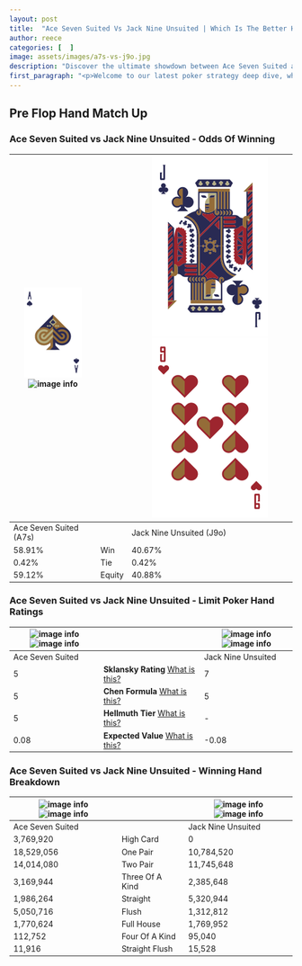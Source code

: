 ```yaml
---
layout: post
title:  "Ace Seven Suited Vs Jack Nine Unsuited | Which Is The Better Hand In Poker? A Complete Guide"
author: reece
categories: [  ]
image: assets/images/a7s-vs-j9o.jpg
description: "Discover the ultimate showdown between Ace Seven Suited and Jack Nine Unsuited in poker! Uncover the odds, strategies, and scenarios where one hand triumphs over the other. Get ready to up your poker game with this thrilling analysis."
first_paragraph: "<p>Welcome to our latest poker strategy deep dive, where we're pitting two distinct hands against each other in a high-stakes showdown: Ace Seven Suited vs Jack Nine Unsuited.</p><p>In the dynamic world of poker, every decision counts, and knowing which hand holds the upper hand is key to your success at the table.</p><p>In this article, we'll dissect these two hands, explore the scenarios where one dominates the other, and equip you with the knowledge to make strategic choices that can tip the odds in your favor.</p><p>Get ready to unravel the intriguing dynamics of these poker hands and elevate your game to new heights.</p>"
---
```




[comment]: # (sp0)

## Pre Flop Hand Match Up

<div class="table hand-ratings" markdown="1"> 



### Ace Seven Suited vs Jack Nine Unsuited - Odds Of Winning


    
| ![image info](assets/images/hand1/A.png) ![image info](assets/images/hand1/7s.png) |  | ![image info](assets/images/hand2/J.png) ![image info](assets/images/hand2/9o.png) |
| -------- | -------- | -------- |
| Ace Seven Suited (A7s) |  | Jack Nine Unsuited (J9o) |
| 58.91% | Win | 40.67% |
| 0.42% | Tie | 0.42% |
| 59.12% | Equity | 40.88% |




[comment]: # (sp1)



### Ace Seven Suited vs Jack Nine Unsuited - Limit Poker Hand Ratings


    
| ![image info](https://www.riverpairs.com/assets/images/hand1/A.png) ![image info](https://www.riverpairs.com/assets/images/hand1/7s.png) |  | ![image info](https://www.riverpairs.com/assets/images/hand2/J.png) ![image info](https://www.riverpairs.com/assets/images/hand2/9o.png) |
| -------- | -------- | -------- |
| Ace Seven Suited |  | Jack Nine Unsuited |
| 5 | **Sklansky Rating** [What is this?](/sklansky-rating-explained) | 7 |
| 5 | **Chen Formula** [What is this?](/chen-formula-explained) | 5 |
| 5 | **Hellmuth Tier** [What is this?](/Hellmuth-tier-explained) | - |
| 0.08 | **Expected Value** [What is this?](/expected-value-explained) | -0.08 |




[comment]: # (sp2)



### Ace Seven Suited vs Jack Nine Unsuited - Winning Hand Breakdown


    
| ![image info](https://www.riverpairs.com/assets/images/hand1/A.png) ![image info](https://www.riverpairs.com/assets/images/hand1/7s.png) |  | ![image info](https://www.riverpairs.com/assets/images/hand2/J.png) ![image info](https://www.riverpairs.com/assets/images/hand2/9o.png) |
| -------- | -------- | -------- |
| Ace Seven Suited |  | Jack Nine Unsuited |
| 3,769,920 | High Card | 0 |
| 18,529,056 | One Pair | 10,784,520 |
| 14,014,080 | Two Pair | 11,745,648 |
| 3,169,944 | Three Of A Kind | 2,385,648 |
| 1,986,264 | Straight | 5,320,944 |
| 5,050,716 | Flush | 1,312,812 |
| 1,770,624 | Full House | 1,769,952 |
| 112,752 | Four Of A Kind | 95,040 |
| 11,916 | Straight Flush | 15,528 |




[comment]: # (sp3)



</div>

[comment]: # (sp4)



[comment]: # (sp5)

